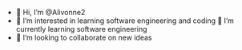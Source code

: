 - 👋 Hi, I’m @Alivonne2
- 👀 I’m interested in learning software engineering and coding
🌱 I’m currently learning software engineering 
- 💞️ I’m looking to collaborate on new ideas 




